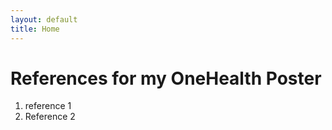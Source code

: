```yaml
---
layout: default
title: Home
---
```


# References for my OneHealth Poster
1. reference 1
2. Reference 2

